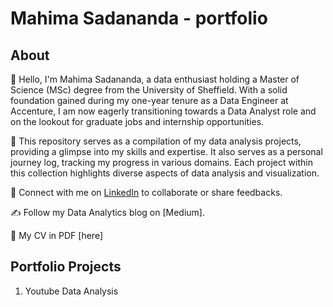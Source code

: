 # Mahima Sadananda - portfolio

## About
👋 Hello, I'm Mahima Sadananda, a data enthusiast holding a Master of Science (MSc) degree from the University of Sheffield. With a solid foundation gained during my one-year tenure as a Data Engineer at Accenture, I am now eagerly transitioning towards a Data Analyst role and on the lookout for graduate jobs and internship opportunities.

🚀 This repository serves as a compilation of my data analysis projects, providing a glimpse into my skills and expertise. It also serves as a personal journey log, tracking my progress in various domains. Each project within this collection highlights diverse aspects of data analysis and visualization.

🔗 Connect with me on [LinkedIn](https://www.linkedin.com/in/mahima-sadananda/) to collaborate or share feedbacks.

✍️ Follow my Data Analytics blog on [Medium].

📄 My CV in PDF [here]

## Portfolio Projects

1. Youtube Data Analysis





